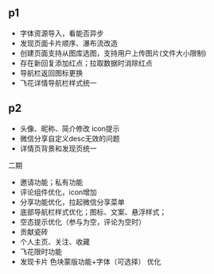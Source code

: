 ## p1
- 字体资源导入，看能否异步
- 发现页面卡片顺序、瀑布流改造
- 创建页面支持从图库选图，支持用户上传图片(文件大小限制)
- 存在新回复添加红点；拉取数据时消除红点
- 导航栏返回图标更换
- 飞花详情导航栏样式统一

## p2
- 头像、昵称、简介修改 icon提示
- 微信分享自定义desc无效的问题
- 详情页背景和发现页统一

二期
- 邀请功能；私有功能
- 评论组件优化，icon增加
- 分享功能优化，拉起微信分享菜单
- 底部导航栏样式优化；图标、文案、悬浮样式；
- 空态提示优化（参与为空，评论为空时）
- 贡献瓷砖
- 个人主页、关注、收藏
- 飞花限时功能
- 发现卡片 色块蒙版功能+字体（可选择） 优化

